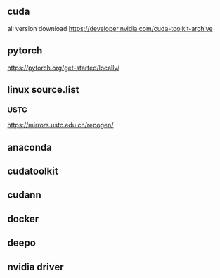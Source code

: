 ## cuda
all version download
https://developer.nvidia.com/cuda-toolkit-archive

## pytorch
https://pytorch.org/get-started/locally/

## linux source.list
### USTC 
https://mirrors.ustc.edu.cn/repogen/

## anaconda

## cudatoolkit

## cudann

## docker

## deepo

## nvidia driver
